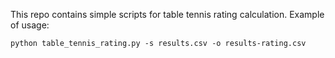 This repo contains simple scripts for table tennis rating calculation.
Example of usage:
```
python table_tennis_rating.py -s results.csv -o results-rating.csv
```